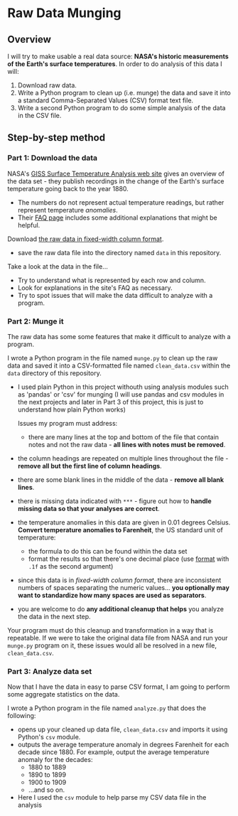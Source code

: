 # Raw Data Munging

## Overview
I will try to make usable a real data source: **NASA's historic measurements of the Earth's surface temperatures**.  In order to do analysis of this data I will:
1. Download raw data.
1. Write a Python program to clean up (i.e. munge) the data and save it into a standard Comma-Separated Values (CSV) format text file.
1. Write a second Python program to do some simple analysis of the data in the CSV file.

## Step-by-step method

### Part 1: Download the data
NASA's [GISS Surface Temperature Analysis web site](https://data.giss.nasa.gov/gistemp/) gives an overview of the data set - they publish recordings in the change of the Earth's surface temperature going back to the year 1880.  
- The numbers do not represent actual temperature readings, but rather represent temperature *anomalies*.
- Their [FAQ page](https://data.giss.nasa.gov/gistemp/faq/#q101) includes some additional explanations that might be helpful.

Download [the raw data in fixed-width column format](https://data.giss.nasa.gov/gistemp/tabledata_v4/GLB.Ts+dSST.txt).
- save the raw data file into the directory named `data` in this repository.

Take a look at the data in the file... 
- Try to understand what is represented by each row and column.  
- Look for explanations in the site's FAQ as necessary.
- Try to spot issues that will make the data difficult to analyze with a program.

### Part 2: Munge it
The raw data has some some features that make it difficult to analyze with a program. 

I wrote a Python program in the file named `munge.py` to clean up the raw data and saved it into a CSV-formatted file named `clean_data.csv` within the `data` directory of this repository.
- I used plain Python in this project withouth using analysis modules such as 'pandas' or 'csv' for munging (I will use pandas and csv modules in the next projects and later in Part 3 of this project, this is just to understand how plain Python works)

    Issues my program must address:
    - there are many lines at the top and bottom of the file that contain notes and not the raw data - **all lines with notes must be removed**.
- the column headings are repeated on multiple lines throughout the file - **remove all but the first line of column headings**.
- there are some blank lines in the middle of the data - **remove all blank lines**.
- there is missing data indicated with `***` - figure out how to **handle missing data so that your analyses are correct**.
- the temperature anomalies in this data are given in 0.01 degrees Celsius.  **Convert temperature anomalies to Farenheit**, the US standard unit of temperature:
    - the formula to do this can be found within the data set
    - format the results so that there's one decimal place (use [format](https://docs.python.org/3/library/functions.html#format) with `.1f` as the second argument)
- since this data is in *fixed-width column format*, there are inconsistent numbers of spaces separating the numeric values... **you optionally may want to standardize how many spaces are used as separators**.
- you are welcome to do **any additional cleanup that helps** you analyze the data in the next step.

Your program must do this cleanup and transformation in a way that is repeatable.  If we were to take the original data file from NASA and run your `munge.py` program on it, these issues would all be resolved in a new file, `clean_data.csv`.

### Part 3: Analyze data set
Now that I have the data in easy to parse CSV format, I am going to perform some aggregate statistics on the data.

I wrote a Python program in the file named `analyze.py` that does the following:
- opens up your cleaned up data file, `clean_data.csv` and imports it using Python's `csv` module.
- outputs the average temperature anomaly in degrees Farenheit for each decade since 1880.  For example, output the average temperature anomaly for the decades:
    - 1880 to 1889
    - 1890 to 1899
    - 1900 to 1909
    - ...and so on.
- Here I used the `csv` module to help parse my CSV data file in the analysis
